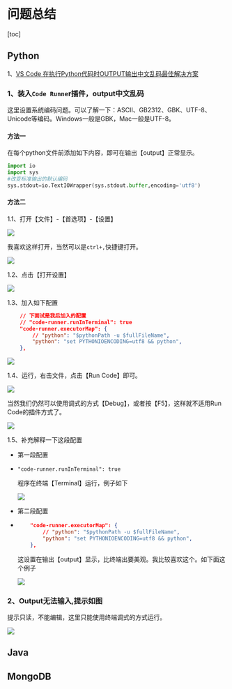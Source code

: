 # 问题总结

[toc]

## Python

1、[VS Code 在执行Python代码时OUTPUT输出中文乱码最佳解决方案](https://blog.csdn.net/fucaijin/article/details/94301901)

### 1、装入`Code Runne`r插件，output中文乱码

这里设置系统编码问题。可以了解一下：ASCII、GB2312、GBK、UTF-8、Unicode等编码。Windows一般是GBK，Mac一般是UTF-8。

#### 方法一

在每个python文件前添加如下内容，即可在输出【output】正常显示。

```python
import io
import sys
#改变标准输出的默认编码
sys.stdout=io.TextIOWrapper(sys.stdout.buffer,encoding='utf8')
```



#### 方法二

1.1、打开【文件】-【首选项】-【设置】

![](IMG/henggao_2020-02-21_12-58-36.png)

我喜欢这样打开，当然可以是`ctrl+,`快捷键打开。

![](IMG/henggao_2020-02-21_13-00-10.png)

1.2、点击【打开设置】

![](IMG/henggao_2020-02-21_13-03-21.png)

1.3、加入如下配置

```json
    // 下面试是我后加入的配置
    // "code-runner.runInTerminal": true
    "code-runner.executorMap": {
        // "python": "$pythonPath -u $fullFileName",
        "python": "set PYTHONIOENCODING=utf8 && python",
    },
```

![](IMG/henggao_2020-02-21_13-05-16.png)

1.4、运行，右击文件，点击【Run Code】即可。

![](IMG/henggao_2020-02-21_13-18-20.png)

当然我们仍然可以使用调式的方式【Debug】，或者按【F5】，这样就不适用Run Code的插件方式了。

![](IMG/henggao_2020-02-21_13-22-16.png)

1.5、补充解释一下这段配置

- 第一段配置

- ```
  "code-runner.runInTerminal": true 
  ```

  程序在终端【Terminal】运行，例子如下

  ![](IMG/henggao_2020-02-21_13-12-57.png)

- 第二段配置

- ```json
      "code-runner.executorMap": {
          // "python": "$pythonPath -u $fullFileName",
          "python": "set PYTHONIOENCODING=utf8 && python",
      },
  ```

  这设置在输出【output】显示，比终端出要美观。我比较喜欢这个。如下面这个例子

  ![](IMG/henggao_2020-02-21_13-10-28.png)





### 2、Output无法输入,提示如图

提示只读，不能编辑，这里只能使用终端调式的方式运行。

![](img/微信截图_20200212122049.png)





## Java



## MongoDB